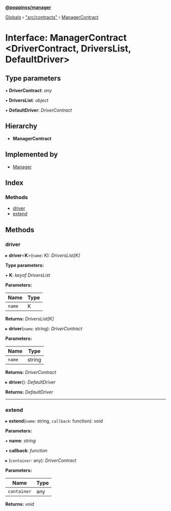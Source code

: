 **[@poppinss/manager](../README.md)**

[Globals](../README.md) › ["src/contracts"](../modules/_src_contracts_.md) › [ManagerContract](_src_contracts_.managercontract.md)

# Interface: ManagerContract <**DriverContract, DriversList, DefaultDriver**>

## Type parameters

▪ **DriverContract**: *any*

▪ **DriversList**: *object*

▪ **DefaultDriver**: *DriverContract*

## Hierarchy

* **ManagerContract**

## Implemented by

* [Manager](../classes/_src_manager_.manager.md)

## Index

### Methods

* [driver](_src_contracts_.managercontract.md#driver)
* [extend](_src_contracts_.managercontract.md#extend)

## Methods

###  driver

▸ **driver**<**K**>(`name`: K): *DriversList[K]*

**Type parameters:**

▪ **K**: *keyof DriversList*

**Parameters:**

Name | Type |
------ | ------ |
`name` | K |

**Returns:** *DriversList[K]*

▸ **driver**(`name`: string): *DriverContract*

**Parameters:**

Name | Type |
------ | ------ |
`name` | string |

**Returns:** *DriverContract*

▸ **driver**(): *DefaultDriver*

**Returns:** *DefaultDriver*

___

###  extend

▸ **extend**(`name`: string, `callback`: function): *void*

**Parameters:**

▪ **name**: *string*

▪ **callback**: *function*

▸ (`container`: any): *DriverContract*

**Parameters:**

Name | Type |
------ | ------ |
`container` | any |

**Returns:** *void*